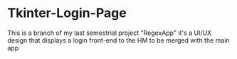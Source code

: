 # Tkinter-Login-Page
 
 This is a branch of my last semestrial project "RegexApp" it's a UI/UX design that displays a login front-end to the HM to be merged with the main app  
